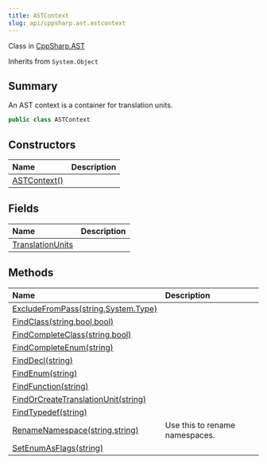 ```yaml
---
title: ASTContext
slug: api/cppsharp.ast.astcontext
---
```

Class in [CppSharp.AST](/api/cppsharp/ast)

Inherits from `System.Object`

## Summary


An AST context is a container for translation units.


```csharp
public class ASTContext
```

## Constructors

|Name|Description|
|:---|:---|
|[ASTContext\(\)](/api/cppsharp/ast/astcontext//ctor)||

## Fields

|Name|Description|
|:---|:---|
|[TranslationUnits](/api/cppsharp/ast/astcontext/translationunits)||

## Methods

|Name|Description|
|:---|:---|
|[ExcludeFromPass\(string,System.Type\)](/api/cppsharp/ast/astcontext/excludefrompass)||
|[FindClass\(string,bool,bool\)](/api/cppsharp/ast/astcontext/findclass)||
|[FindCompleteClass\(string,bool\)](/api/cppsharp/ast/astcontext/findcompleteclass)||
|[FindCompleteEnum\(string\)](/api/cppsharp/ast/astcontext/findcompleteenum)||
|[FindDecl\(string\)](/api/cppsharp/ast/astcontext/finddecl)||
|[FindEnum\(string\)](/api/cppsharp/ast/astcontext/findenum)||
|[FindFunction\(string\)](/api/cppsharp/ast/astcontext/findfunction)||
|[FindOrCreateTranslationUnit\(string\)](/api/cppsharp/ast/astcontext/findorcreatetranslationunit)||
|[FindTypedef\(string\)](/api/cppsharp/ast/astcontext/findtypedef)||
|[RenameNamespace\(string,string\)](/api/cppsharp/ast/astcontext/renamenamespace)|Use this to rename namespaces.|
|[SetEnumAsFlags\(string\)](/api/cppsharp/ast/astcontext/setenumasflags)||

